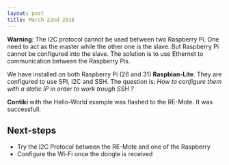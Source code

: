 ```yaml
---
layout: post
title: March 22nd 2018
---
```


**Warning**: The I2C protocol cannot be used between two Raspberry Pi. One need to act as the master while the other one is the slave. But Raspberry Pi cannot be configured into the slave. The solution is to use Ethernet to communication between the Raspberry Pis.

We have installed on both Raspberry Pi (26 and 31) **Raspbian-Lite**. They are configured to use SPI, I2C and SSH.
The question is: _How to configure them with a static IP in order to work trough SSH ?_

**Contiki** with the Hello-World example was flashed to the RE-Mote. It was successfull.

## Next-steps

- Try the I2C Protocol between the RE-Mote and one of the Raspberry
- Configure the Wi-Fi once the dongle is received